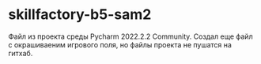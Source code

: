 # skillfactory-b5-sam2
Файл из проекта среды Pycharm 2022.2.2 Community. Создал еще файл с окрашиваеним игрового поля, но файлы проекта не пушатся на гитхаб.

